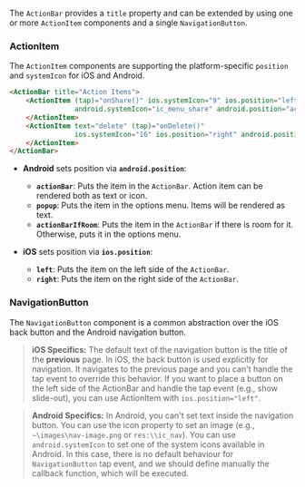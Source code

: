 The `ActionBar` provides a `title` property and can be extended by using one or more `ActionItem` components and a single `NavigationButton`.

<snippet id='action-bar-basic-usage'/>
<snippet id='action-bar-basic-usage-ts'/>

### ActionItem

The `ActionItem` components are supporting the platform-specific `position` and `systemIcon` for iOS and Android.

```HTML
<ActionBar title="Action Items">
    <ActionItem (tap)="onShare()" ios.systemIcon="9" ios.position="left"
                android.systemIcon="ic_menu_share" android.position="actionBar">
    </ActionItem>
    <ActionItem text="delete" (tap)="onDelete()"
                ios.systemIcon="16" ios.position="right" android.position="popup">
    </ActionItem>
</ActionBar>
```

- **Android** sets position via **`android.position`**:

    * **`actionBar`**: Puts the item in the `ActionBar`. Action item can be rendered both as text or icon.
    * **`popup`**: Puts the item in the options menu. Items will be rendered as text.
    * **`actionBarIfRoom`**: Puts the item in the `ActionBar` if there is room for it. Otherwise, puts it in the options menu.

- **iOS** sets position via **`ios.position`**:

    * **`left`**: Puts the item on the left side of the `ActionBar`.
    * **`right`**: Puts the item on the right side of the `ActionBar`.

### NavigationButton

The `NavigationButton` component is a common abstraction over the iOS back button and the Android navigation button.

> **iOS Specifics:** The default text of the navigation button is the title of the **previous** page. In iOS, the back button is used explicitly for navigation. It navigates to the previous page and you can't handle the tap event to override this behavior. If you want to place a button on the left side of the ActionBar and handle the tap event (e.g., show slide-out), you can use ActionItem with `ios.position="left"`.

> **Android Specifics:** In Android, you can't set text inside the navigation button. You can use the icon property to set an image (e.g., `~\images\nav-image.png` or `res:\\ic_nav`). You can use `android.systemIcon` to set one of the system icons available in Android. In this case, there is no default behaviour for `NavigationButton` tap event, and we should define manually the callback function, which will be executed.

